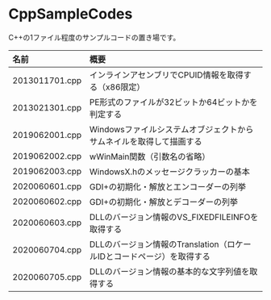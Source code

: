 # CppSampleCodes
C++の1ファイル程度のサンプルコードの置き場です。

|名前|概要|
|:--|:--|
|2013011701.cpp|インラインアセンブリでCPUID情報を取得する（x86限定）|
|2013021301.cpp|PE形式のファイルが32ビットか64ビットかを判定する|
|2019062001.cpp|Windowsファイルシステムオブジェクトからサムネイルを取得して描画する|
|2019062002.cpp|wWinMain関数（引数名の省略）|
|2019062003.cpp|WindowsX.hのメッセージクラッカーの基本|
|2020060601.cpp|GDI+の初期化・解放とエンコーダーの列挙|
|2020060602.cpp|GDI+の初期化・解放とデコーダーの列挙|
|2020060603.cpp|DLLのバージョン情報のVS_FIXEDFILEINFOを取得する|
|2020060704.cpp|DLLのバージョン情報のTranslation（ロケールIDとコードページ）を取得する|
|2020060705.cpp|DLLのバージョン情報の基本的な文字列値を取得する|
